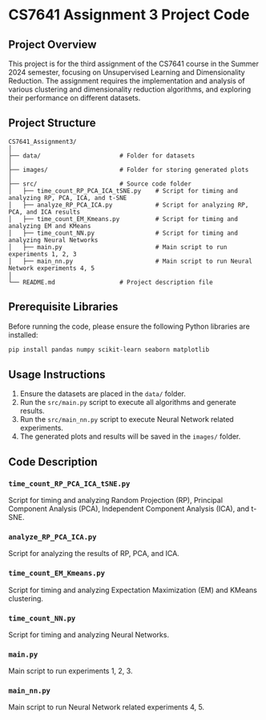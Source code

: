 # CS7641 Assignment 3 Project Code

## Project Overview

This project is for the third assignment of the CS7641 course in the Summer 2024 semester, focusing on Unsupervised Learning and Dimensionality Reduction. The assignment requires the implementation and analysis of various clustering and dimensionality reduction algorithms, and exploring their performance on different datasets.

## Project Structure

```
CS7641_Assignment3/
│
├── data/                      # Folder for datasets
│
├── images/                    # Folder for storing generated plots
│
├── src/                       # Source code folder
│   ├── time_count_RP_PCA_ICA_tSNE.py    # Script for timing and analyzing RP, PCA, ICA, and t-SNE
│   ├── analyze_RP_PCA_ICA.py            # Script for analyzing RP, PCA, and ICA results
│   ├── time_count_EM_Kmeans.py          # Script for timing and analyzing EM and KMeans
│   ├── time_count_NN.py                 # Script for timing and analyzing Neural Networks
│   ├── main.py                          # Main script to run experiments 1, 2, 3
│   ├── main_nn.py                       # Main script to run Neural Network experiments 4, 5
│
└── README.md                  # Project description file
```

## Prerequisite Libraries

Before running the code, please ensure the following Python libraries are installed:

```bash
pip install pandas numpy scikit-learn seaborn matplotlib
```

## Usage Instructions

1. Ensure the datasets are placed in the `data/` folder.
2. Run the `src/main.py` script to execute all algorithms and generate results.
3. Run the `src/main_nn.py` script to execute Neural Network related experiments.
4. The generated plots and results will be saved in the `images/` folder.

## Code Description

### `time_count_RP_PCA_ICA_tSNE.py`
Script for timing and analyzing Random Projection (RP), Principal Component Analysis (PCA), Independent Component Analysis (ICA), and t-SNE.

### `analyze_RP_PCA_ICA.py`
Script for analyzing the results of RP, PCA, and ICA.

### `time_count_EM_Kmeans.py`
Script for timing and analyzing Expectation Maximization (EM) and KMeans clustering.

### `time_count_NN.py`
Script for timing and analyzing Neural Networks.

### `main.py`
Main script to run experiments 1, 2, 3.

### `main_nn.py`
Main script to run Neural Network related experiments 4, 5.